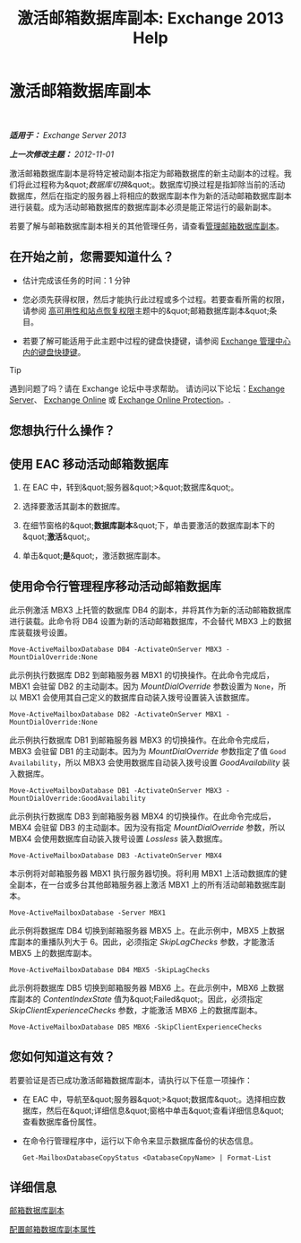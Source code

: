 ﻿---
title: '激活邮箱数据库副本: Exchange 2013 Help'
TOCTitle: 激活邮箱数据库副本
ms:assetid: d948269b-c902-4d8d-8c2b-269473359baa
ms:mtpsurl: https://technet.microsoft.com/zh-cn/library/Ee364750(v=EXCHG.150)
ms:contentKeyID: 50491759
ms.date: 05/21/2018
mtps_version: v=EXCHG.150
ms.translationtype: MT
---

# 激活邮箱数据库副本

 

_**适用于：** Exchange Server 2013_

_**上一次修改主题：** 2012-11-01_

激活邮箱数据库副本是将特定被动副本指定为邮箱数据库的新主动副本的过程。我们将此过程称为\&quot;*数据库切换*\&quot;。数据库切换过程是指卸除当前的活动数据库，然后在指定的服务器上将相应的数据库副本作为新的活动邮箱数据库副本进行装载。成为活动邮箱数据库的数据库副本必须是能正常运行的最新副本。

若要了解与邮箱数据库副本相关的其他管理任务，请查看[管理邮箱数据库副本](managing-mailbox-database-copies-exchange-2013-help.md)。

## 在开始之前，您需要知道什么？

  - 估计完成该任务的时间：1 分钟

  - 您必须先获得权限，然后才能执行此过程或多个过程。若要查看所需的权限，请参阅 [高可用性和站点恢复权限](high-availability-and-site-resilience-permissions-exchange-2013-help.md)主题中的\&quot;邮箱数据库副本\&quot;条目。

  - 若要了解可能适用于此主题中过程的键盘快捷键，请参阅 [Exchange 管理中心内的键盘快捷键](keyboard-shortcuts-in-the-exchange-admin-center-exchange-online-protection-help.md)。

> [!TIP]  
> 遇到问题了吗？请在 Exchange 论坛中寻求帮助。 请访问以下论坛：<a href="https://go.microsoft.com/fwlink/p/?linkid=60612">Exchange Server</a>、 <a href="https://go.microsoft.com/fwlink/p/?linkid=267542">Exchange Online</a> 或 <a href="https://go.microsoft.com/fwlink/p/?linkid=285351">Exchange Online Protection</a>。.


## 您想执行什么操作？

## 使用 EAC 移动活动邮箱数据库

1.  在 EAC 中，转到\&quot;服务器\&quot;\>\&quot;数据库\&quot;。

2.  选择要激活其副本的数据库。

3.  在细节窗格的\&quot;**数据库副本**\&quot;下，单击要激活的数据库副本下的\&quot;**激活**\&quot;。

4.  单击\&quot;**是**\&quot;，激活数据库副本。

## 使用命令行管理程序移动活动邮箱数据库

此示例激活 MBX3 上托管的数据库 DB4 的副本，并将其作为新的活动邮箱数据库进行装载。此命令将 DB4 设置为新的活动邮箱数据库，不会替代 MBX3 上的数据库装载拨号设置。

    Move-ActiveMailboxDatabase DB4 -ActivateOnServer MBX3 -MountDialOverride:None

此示例执行数据库 DB2 到邮箱服务器 MBX1 的切换操作。在此命令完成后，MBX1 会驻留 DB2 的主动副本。因为 *MountDialOverride* 参数设置为 `None`，所以 MBX1 会使用其自己定义的数据库自动装入拨号设置装入该数据库。

    Move-ActiveMailboxDatabase DB2 -ActivateOnServer MBX1 -MountDialOverride:None

此示例执行数据库 DB1 到邮箱服务器 MBX3 的切换操作。在此命令完成后，MBX3 会驻留 DB1 的主动副本。因为为 *MountDialOverride* 参数指定了值 `Good Availability`，所以 MBX3 会使用数据库自动装入拨号设置 *GoodAvailability* 装入数据库。

    Move-ActiveMailboxDatabase DB1 -ActivateOnServer MBX3 -MountDialOverride:GoodAvailability

此示例执行数据库 DB3 到邮箱服务器 MBX4 的切换操作。在此命令完成后，MBX4 会驻留 DB3 的主动副本。因为没有指定 *MountDialOverride* 参数，所以 MBX4 会使用数据库自动装入拨号设置 *Lossless* 装入数据库。

    Move-ActiveMailboxDatabase DB3 -ActivateOnServer MBX4

本示例将对邮箱服务器 MBX1 执行服务器切换。将利用 MBX1 上活动数据库的健全副本，在一台或多台其他邮箱服务器上激活 MBX1 上的所有活动邮箱数据库副本。

    Move-ActiveMailboxDatabase -Server MBX1

此示例将数据库 DB4 切换到邮箱服务器 MBX5 上。在此示例中，MBX5 上数据库副本的重播队列大于 6。因此，必须指定 *SkipLagChecks* 参数，才能激活 MBX5 上的数据库副本。

    Move-ActiveMailboxDatabase DB4 MBX5 -SkipLagChecks

此示例将数据库 DB5 切换到邮箱服务器 MBX6 上。在此示例中，MBX6 上数据库副本的 *ContentIndexState* 值为\&quot;Failed\&quot;。因此，必须指定 *SkipClientExperienceChecks* 参数，才能激活 MBX6 上的数据库副本。

    Move-ActiveMailboxDatabase DB5 MBX6 -SkipClientExperienceChecks

## 您如何知道这有效？

若要验证是否已成功激活邮箱数据库副本，请执行以下任意一项操作：

  - 在 EAC 中，导航至\&quot;服务器\&quot;\>\&quot;数据库\&quot;。选择相应数据库，然后在\&quot;详细信息\&quot;窗格中单击\&quot;查看详细信息\&quot;查看数据库备份属性。

  - 在命令行管理程序中，运行以下命令来显示数据库备份的状态信息。
    
        Get-MailboxDatabaseCopyStatus <DatabaseCopyName> | Format-List

## 详细信息

[邮箱数据库副本](mailbox-database-copies-exchange-2013-help.md)

[配置邮箱数据库副本属性](configure-mailbox-database-copy-properties-exchange-2013-help.md)

